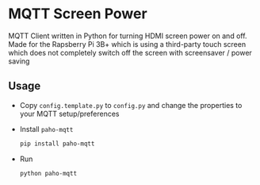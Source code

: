 # MQTT Screen Power

MQTT Client written in Python for turning HDMI screen power on and off.
Made for the Rapsberry Pi 3B+ which is using a third-party touch screen which
 does not completely switch off the screen with screensaver / power saving

## Usage

- Copy `config.template.py` to `config.py` and change the properties to
 your MQTT setup/preferences

- Install `paho-mqtt`

  ```bash
  pip install paho-mqtt
  ```

- Run

  ```bash
  python paho-mqtt
  ```
